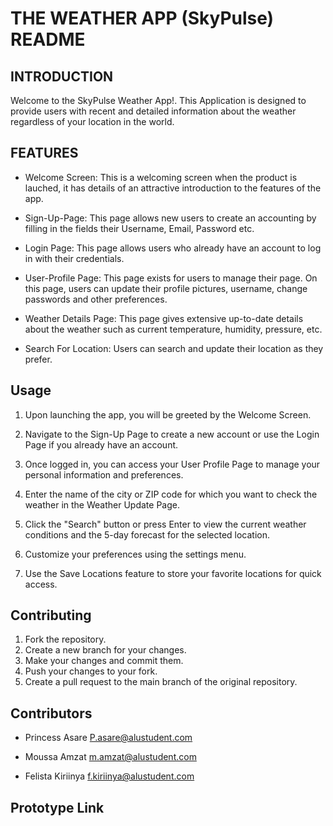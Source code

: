 


# THE WEATHER APP (SkyPulse) README

## INTRODUCTION
Welcome to the SkyPulse Weather App!. This Application is designed to provide users with recent and detailed information about the weather regardless of your location in the world. 

## FEATURES
* Welcome Screen: This is a welcoming screen when the product is lauched, it has details of an attractive introduction to the features of the app.

* Sign-Up-Page: This page allows new users to create an accounting by filling in the fields their Username, Email, Password etc. 

* Login Page: This page allows users who already have an account to log in with their credentials.

* User-Profile Page: This page exists for users to manage their page. On this page, users can update their profile pictures, username, change passwords and other preferences.

* Weather Details Page: This page gives extensive up-to-date details about the weather such as current temperature, humidity, pressure, etc. 

* Search For Location: Users can search and update their location as they prefer. 


## Usage
1. Upon launching the app, you will be greeted by the Welcome Screen.

2. Navigate to the Sign-Up Page to create a new account or use the Login Page if you already have an account.

3. Once logged in, you can access your User Profile Page to manage your personal information and preferences.

4. Enter the name of the city or ZIP code for which you want to check the weather in the Weather Update Page.

5. Click the "Search" button or press Enter to view the current weather conditions and the 5-day forecast for the selected location.

6. Customize your preferences using the settings menu.

7. Use the Save Locations feature to store your favorite locations for quick access.


## Contributing
1. Fork the repository.
2. Create a new branch for your changes.
3. Make your changes and commit them.
4. Push your changes to your fork.
5. Create a pull request to the main branch of the original repository.

## Contributors
* Princess Asare <P.asare@alustudent.com>

* Moussa Amzat <m.amzat@alustudent.com>

* Felista Kiriinya <f.kiriinya@alustudent.com>


## Prototype Link

